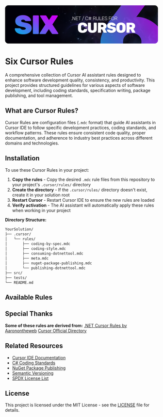 ![Six Cursor Rules](assets/six-cursor-rules-banner-wide-1980-01.png)

# Six Cursor Rules

A comprehensive collection of Cursor AI assistant rules designed to enhance software development quality, consistency,
and productivity. This project provides structured guidelines for various aspects of software development, including
coding standards, specification writing, package publishing, and tool management.

## What are Cursor Rules?

Cursor Rules are configuration files (`.mdc` format) that guide AI assistants in Cursor IDE to follow specific
development practices, coding standards, and workflow patterns. These rules ensure consistent code quality, proper
documentation, and adherence to industry best practices across different domains and technologies.

## Installation

To use these Cursor Rules in your project:

1. **Copy the rules** - Copy the desired `.mdc` rule files from this repository to your project's `.cursor/rules/`
   directory
2. **Create the directory** - If the `.cursor/rules/` directory doesn't exist, create it in your solution root
3. **Restart Cursor** - Restart Cursor IDE to ensure the new rules are loaded
4. **Verify activation** - The AI assistant will automatically apply these rules when working in your project

**Directory Structure:**

```
YourSolution/
├── .cursor/
│   └── rules/
│       ├── coding-by-spec.mdc
│       ├── coding-style.mdc
│       ├── consuming-dotnettool.mdc
│       ├── meta.mdc
│       ├── nuget-package-publishing.mdc
│       └── publishing-dotnettool.mdc
├── src/
├── tests/
└── README.md
```

## Available Rules


## Special Thanks

**Some of these rules are derived from:**
[.NET Cursor Rules by Aaronontheweb](https://github.com/Aaronontheweb/dotnet-cursor-rules)
[Cursor Official Directory](https://cursor.directory/rules)

## Related Resources

- [Cursor IDE Documentation](https://cursor.sh/docs)
- [C# Coding Standards](https://docs.microsoft.com/en-us/dotnet/csharp/fundamentals/coding-style/coding-conventions)
- [NuGet Package Publishing](https://docs.microsoft.com/en-us/nuget/create-packages/overview-and-workflow)
- [Semantic Versioning](https://semver.org/)
- [SPDX License List](https://spdx.org/licenses/)

## License

This project is licensed under the MIT License - see the [LICENSE](LICENSE) file for details.
